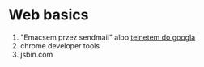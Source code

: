 # Web basics

1. "Emacsem przez sendmail" albo [telnetem do googla](https://youtu.be/EkrnSHCVoZQ?si=0Lz_fPVchBRrQNFk&t=9)
3. chrome developer tools
4. jsbin.com

